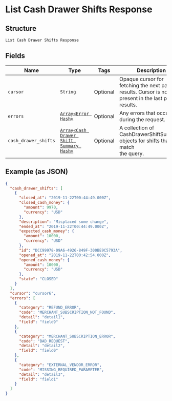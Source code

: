 
# List Cash Drawer Shifts Response

## Structure

`List Cash Drawer Shifts Response`

## Fields

| Name | Type | Tags | Description |
|  --- | --- | --- | --- |
| `cursor` | `String` | Optional | Opaque cursor for fetching the next page of results. Cursor is not<br>present in the last page of results. |
| `errors` | [`Array<Error Hash>`](../../doc/models/error.md) | Optional | Any errors that occurred during the request. |
| `cash_drawer_shifts` | [`Array<Cash Drawer Shift Summary Hash>`](../../doc/models/cash-drawer-shift-summary.md) | Optional | A collection of CashDrawerShiftSummary objects for shifts that match<br>the query. |

## Example (as JSON)

```json
{
  "cash_drawer_shifts": [
    {
      "closed_at": "2019-11-22T00:44:49.000Z",
      "closed_cash_money": {
        "amount": 9970,
        "currency": "USD"
      },
      "description": "Misplaced some change",
      "ended_at": "2019-11-22T00:44:49.000Z",
      "expected_cash_money": {
        "amount": 10000,
        "currency": "USD"
      },
      "id": "DCC99978-09A6-4926-849F-300BE9C5793A",
      "opened_at": "2019-11-22T00:42:54.000Z",
      "opened_cash_money": {
        "amount": 10000,
        "currency": "USD"
      },
      "state": "CLOSED"
    }
  ],
  "cursor": "cursor6",
  "errors": [
    {
      "category": "REFUND_ERROR",
      "code": "MERCHANT_SUBSCRIPTION_NOT_FOUND",
      "detail": "detail1",
      "field": "field9"
    },
    {
      "category": "MERCHANT_SUBSCRIPTION_ERROR",
      "code": "BAD_REQUEST",
      "detail": "detail2",
      "field": "field0"
    },
    {
      "category": "EXTERNAL_VENDOR_ERROR",
      "code": "MISSING_REQUIRED_PARAMETER",
      "detail": "detail3",
      "field": "field1"
    }
  ]
}
```

